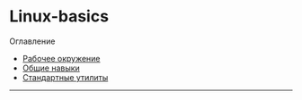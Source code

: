 # Linux-basics

Оглавление

* [Рабочее окружение](work_environment.md)
* [Общие навыки](common_skills.md)
* [Стандартные утилиты](standard_utils.md)

---